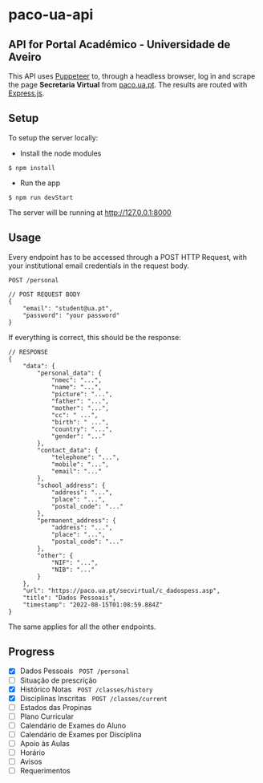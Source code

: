 # paco-ua-api
## API for Portal Académico - Universidade de Aveiro

This API uses [Puppeteer](https://github.com/puppeteer/puppeteer) to, through a headless browser, log in and scrape the page **Secretaria Virtual** from [paco.ua.pt](https://paco.ua.pt). The results are routed with [Express.js](https://expressjs.com/).

## Setup

To setup the server locally:

- Install the node modules
```
$ npm install
```

- Run the app
```
$ npm run devStart
```

The server will be running at http://127.0.0.1:8000

## Usage
Every endpoint has to be accessed through a POST HTTP Request, with your institutional email credentials in the request body.

```POST /personal```
```json5
// POST REQUEST BODY
{
    "email": "student@ua.pt",
    "password": "your password" 
}
```
If everything is correct, this should be the response:
```json5
// RESPONSE
{
    "data": {
        "personal_data": {
            "nmec": "...",
            "name": "...",
            "picture": "...",
            "father": "...",
            "mother": "...",
            "cc": " ...",
            "birth": " ...",
            "country": "...",
            "gender": "..."
        },
        "contact_data": {
            "telephone": "...",
            "mobile": "...",
            "email": "..."
        },
        "school_address": {
            "address": "...",
            "place": "...",
            "postal_code": "..."
        },
        "permanent_address": {
            "address": "...",
            "place": "...",
            "postal_code": "..."
        },
        "other": {
            "NIF": "...",
            "NIB": "..."
        }
    },
    "url": "https://paco.ua.pt/secvirtual/c_dadospess.asp",
    "title": "Dados Pessoais",
    "timestamp": "2022-08-15T01:08:59.884Z"
}
```
The same applies for all the other endpoints.

## Progress
- [x] Dados Pessoais &nbsp;&nbsp;```POST /personal```  
- [ ] Situação de prescrição
- [x] Histórico Notas &nbsp;&nbsp;```POST /classes/history```
- [x] Disciplinas Inscritas &nbsp;&nbsp;```POST /classes/current```
- [ ] Estados das Propinas
- [ ] Plano Curricular 
- [ ] Calendário de Exames do Aluno
- [ ] Calendário de Exames por Disciplina
- [ ] Apoio às Aulas
- [ ] Horário
- [ ] Avisos
- [ ] Requerimentos
